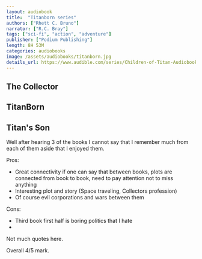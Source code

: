 ```yaml
---
layout: audiobook
title:  "Titanborn series"
authors: ["Rhett C. Bruno"]
narrator: ["R.C. Bray"]
tags: ["sci-fi", "action", "adventure"]
publisher: ["Podium Publishing"]
length: 8H 53M
categories: audiobooks
image: /assets/audiobooks/titanborn.jpg
details_url: https://www.audible.com/series/Children-of-Titan-Audiobooks/B07JBH9BB1
---
```


## The Collector
## TitanBorn
## Titan's Son

Well after hearing 3 of the books I cannot say that I remember much from each of them aside that I enjoyed them.

Pros: 
* Great connectivity if one can say that between books, plots are connected from book to book, need to pay attention not to miss anything
* Interesting plot and story (Space traveling, Collectors profession)
* Of course evil corporations and wars between them


Cons:
* Third book first half is boring politics that I hate
* 


Not much quotes here.

Overall 4/5 mark.